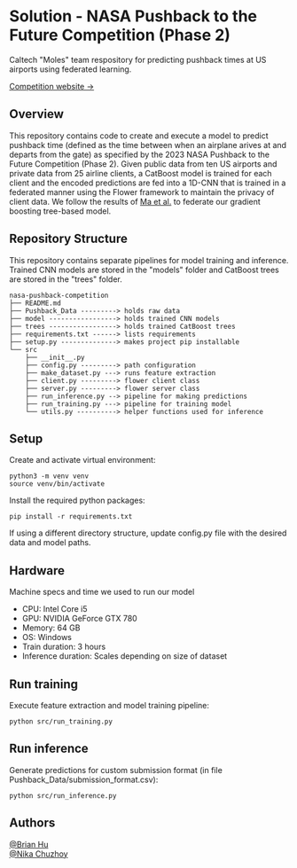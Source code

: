 # Solution - NASA Pushback to the Future Competition (Phase 2)

Caltech "Moles" team respository for predicting pushback times at US airports using federated learning.

[Competition website &rarr;](https://www.drivendata.org/competitions/218/competition-nasa-airport-pushback-phase2/page/766/)

## Overview
This repository contains code to create and execute a model to predict pushback time (defined as the time between when an airplane arives at and departs from the gate) as specified by the 2023 NASA Pushback to the Future Competition (Phase 2). Given public data from ten US airports and private data from 25 airline clients, a CatBoost model is trained for each client and the encoded predictions are fed into a 1D-CNN that is trained in a federated manner using the Flower framework to maintain the privacy of client data. We follow the results of [Ma et al.](https://arxiv.org/abs/2304.07537) to federate our gradient boosting tree-based model. 

## Repository Structure
This repository contains separate pipelines for model training and inference. Trained CNN models are stored in the "models" folder and CatBoost trees are stored in the "trees" folder.

```
nasa-pushback-competition
├── README.md
├── Pushback_Data ---------> holds raw data
├── model -----------------> holds trained CNN models
├── trees -----------------> holds trained CatBoost trees
├── requirements.txt ------> lists requirements
├── setup.py --------------> makes project pip installable
└── src
    ├── __init__.py
    ├── config.py ---------> path configuration
    ├── make_dataset.py ---> runs feature extraction
    ├── client.py ---------> flower client class
    ├── server.py ---------> flower server class
    ├── run_inference.py --> pipeline for making predictions
    ├── run_training.py ---> pipeline for training model
    └── utils.py ----------> helper functions used for inference
```

## Setup

Create and activate virtual environment:
```
python3 -m venv venv
source venv/bin/activate
```

Install the required python packages:
```
pip install -r requirements.txt
```

If using a different directory structure, update config.py file with the desired data and model paths.

## Hardware

Machine specs and time we used to run our model

* CPU: Intel Core i5
* GPU: NVIDIA GeForce GTX 780
* Memory: 64 GB
* OS: Windows
* Train duration: 3 hours
* Inference duration: Scales depending on size of dataset


## Run training

Execute feature extraction and model training pipeline:
```
python src/run_training.py
```

## Run inference

Generate predictions for custom submission format (in file Pushback_Data/submission_format.csv):
```
python src/run_inference.py
```

## Authors

[@Brian Hu](https://github.com/BrainHu42)  
[@Nika Chuzhoy](https://github.com/nikac776)
